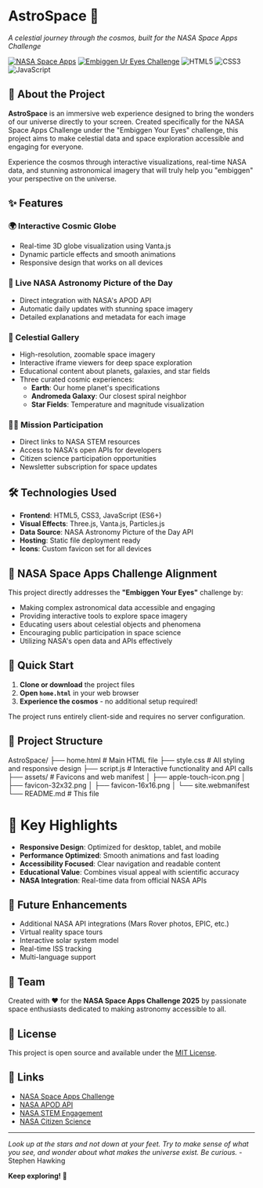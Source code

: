 # AstroSpace 🌌

_A celestial journey through the cosmos, built for the NASA Space Apps Challenge_

[![NASA Space Apps](https://img.shields.io/badge/NASA-Space%20Apps-blue.svg)](https://www.spaceappschallenge.org/)
[![Embiggen Ur Eyes Challenge](https://img.shields.io/badge/Challenge-Embiggen%20Ur%20Eyes-orange.svg)](https://www.spaceappschallenge.org/nasa-space-apps-2024/challenges/)
![HTML5](https://img.shields.io/badge/HTML5-E34F26?style=flat&logo=html5&logoColor=white)
![CSS3](https://img.shields.io/badge/CSS3-1572B6?style=flat&logo=css3&logoColor=white)
![JavaScript](https://img.shields.io/badge/JavaScript-F7DF1E?style=flat&logo=javascript&logoColor=black)

## 🚀 About the Project

**AstroSpace** is an immersive web experience designed to bring the wonders of our universe directly to your screen. Created specifically for the NASA Space Apps Challenge under the "Embiggen Your Eyes" challenge, this project aims to make celestial data and space exploration accessible and engaging for everyone.

Experience the cosmos through interactive visualizations, real-time NASA data, and stunning astronomical imagery that will truly help you "embiggen" your perspective on the universe.

## ✨ Features

### 🌍 Interactive Cosmic Globe

- Real-time 3D globe visualization using Vanta.js
- Dynamic particle effects and smooth animations
- Responsive design that works on all devices

### 📡 Live NASA Astronomy Picture of the Day

- Direct integration with NASA's APOD API
- Automatic daily updates with stunning space imagery
- Detailed explanations and metadata for each image

### 🔭 Celestial Gallery

- High-resolution, zoomable space imagery
- Interactive iframe viewers for deep space exploration
- Educational content about planets, galaxies, and star fields
- Three curated cosmic experiences:
  - **Earth**: Our home planet's specifications
  - **Andromeda Galaxy**: Our closest spiral neighbor
  - **Star Fields**: Temperature and magnitude visualization

### 👨‍🚀 Mission Participation

- Direct links to NASA STEM resources
- Access to NASA's open APIs for developers
- Citizen science participation opportunities
- Newsletter subscription for space updates

## 🛠️ Technologies Used

- **Frontend**: HTML5, CSS3, JavaScript (ES6+)
- **Visual Effects**: Three.js, Vanta.js, Particles.js
- **Data Source**: NASA Astronomy Picture of the Day API
- **Hosting**: Static file deployment ready
- **Icons**: Custom favicon set for all devices

## 🎯 NASA Space Apps Challenge Alignment

This project directly addresses the **"Embiggen Your Eyes"** challenge by:

- Making complex astronomical data accessible and engaging
- Providing interactive tools to explore space imagery
- Educating users about celestial objects and phenomena
- Encouraging public participation in space science
- Utilizing NASA's open data and APIs effectively

## 🚀 Quick Start

1. **Clone or download** the project files
2. **Open `home.html`** in your web browser
3. **Experience the cosmos** - no additional setup required!

The project runs entirely client-side and requires no server configuration.

## 📁 Project Structure

AstroSpace/
├── home.html # Main HTML file
├── style.css # All styling and responsive design
├── script.js # Interactive functionality and API calls
├── assets/ # Favicons and web manifest
│ ├── apple-touch-icon.png
│ ├── favicon-32x32.png
│ ├── favicon-16x16.png
│ └── site.webmanifest
└── README.md # This file

# 🌟 Key Highlights

- **Responsive Design**: Optimized for desktop, tablet, and mobile
- **Performance Optimized**: Smooth animations and fast loading
- **Accessibility Focused**: Clear navigation and readable content
- **Educational Value**: Combines visual appeal with scientific accuracy
- **NASA Integration**: Real-time data from official NASA APIs

## 🔮 Future Enhancements

- Additional NASA API integrations (Mars Rover photos, EPIC, etc.)
- Virtual reality space tours
- Interactive solar system model
- Real-time ISS tracking
- Multi-language support

## 👥 Team

Created with ❤️ for the **NASA Space Apps Challenge 2025** by passionate space enthusiasts dedicated to making astronomy accessible to all.

## 📄 License

This project is open source and available under the [MIT License](LICENSE).

## 🔗 Links

- [NASA Space Apps Challenge](https://www.spaceappschallenge.org/)
- [NASA APOD API](https://api.nasa.gov/)
- [NASA STEM Engagement](https://www.nasa.gov/stem)
- [NASA Citizen Science](https://science.nasa.gov/citizenscience)

---

_Look up at the stars and not down at your feet. Try to make sense of what you see, and wonder about what makes the universe exist. Be curious._ - Stephen Hawking

**Keep exploring! 🚀**
